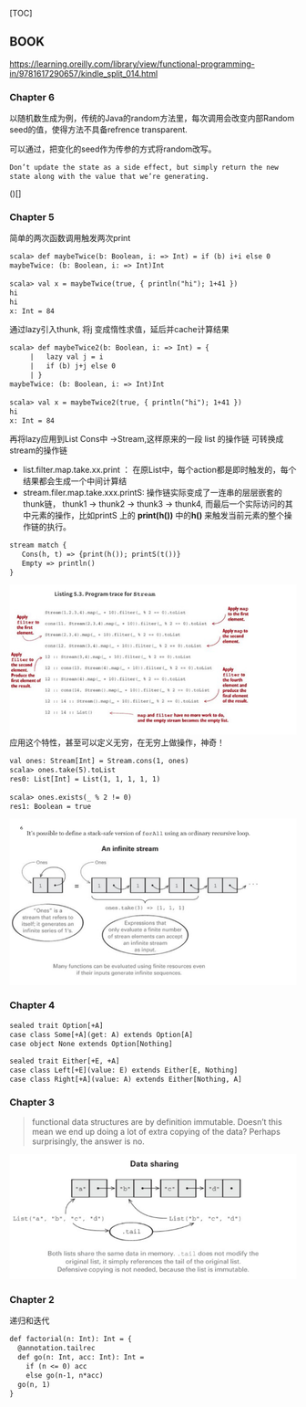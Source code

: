[TOC]

## BOOK
https://learning.oreilly.com/library/view/functional-programming-in/9781617290657/kindle_split_014.html

### Chapter 6


以随机数生成为例，传统的Java的random方法里，每次调用会改变内部Random seed的值，使得方法不具备refrence transparent.

可以通过，把变化的seed作为传参的方式将random改写。
```
Don’t update the state as a side effect, but simply return the new state along with the value that we’re generating.
```

()[]



### Chapter 5

简单的两次函数调用触发两次print

```
scala> def maybeTwice(b: Boolean, i: => Int) = if (b) i+i else 0
maybeTwice: (b: Boolean, i: => Int)Int

scala> val x = maybeTwice(true, { println("hi"); 1+41 })
hi
hi
x: Int = 84
```
通过lazy引入thunk, 将j 变成惰性求值，延后并cache计算结果
```
scala> def maybeTwice2(b: Boolean, i: => Int) = {
     |   lazy val j = i
     |   if (b) j+j else 0
     | }
maybeTwice: (b: Boolean, i: => Int)Int

scala> val x = maybeTwice2(true, { println("hi"); 1+41 })
hi
x: Int = 84
```
再将lazy应用到List Cons中 ->Stream,这样原来的一段 list 的操作链 可转换成stream的操作链
- list.filter.map.take.xx.print ： 在原List中，每个action都是即时触发的，每个结果都会生成一个中间计算结
- stream.filer.map.take.xxx.printS: 操作链实际变成了一连串的层层嵌套的thunk链， thunk1 -> thunk2 -> thunk3 -> thunk4, 而最后一个实际访问的其中元素的操作，比如printS 上的 **print(h())** 中的**h()** 来触发当前元素的整个操作链的执行。
```
stream match {
   Cons(h, t) => {print(h()); printS(t())}
   Empty => println()
}
```
![streaming-chain](https://raw.githubusercontent.com/fuqiliang/review/master/scala/c5_stream_chain.png)
应用这个特性，甚至可以定义无穷，在无穷上做操作，神奇！

```
val ones: Stream[Int] = Stream.cons(1, ones)
scala> ones.take(5).toList
res0: List[Int] = List(1, 1, 1, 1, 1)

scala> ones.exists(_ % 2 != 0)
res1: Boolean = true
```

![inifinate](https://raw.githubusercontent.com/fuqiliang/review/master/scala/c5_one.png)



### Chapter 4

```
sealed trait Option[+A]
case class Some[+A](get: A) extends Option[A]
case object None extends Option[Nothing]

```

```
sealed trait Either[+E, +A]
case class Left[+E](value: E) extends Either[E, Nothing]
case class Right[+A](value: A) extends Either[Nothing, A]
```

### Chapter 3
>  functional data structures are by definition immutable. 
>  Doesn’t this mean we end up doing a lot of extra copying of the data? Perhaps surprisingly, the answer is no.

![data sharing](https://raw.githubusercontent.com/fuqiliang/review/master/scala/c2_data_sharing.png)

###  Chapter 2
递归和迭代

```
def factorial(n: Int): Int = {
  @annotation.tailrec
  def go(n: Int, acc: Int): Int =
    if (n <= 0) acc
    else go(n-1, n*acc)
  go(n, 1)
}
```